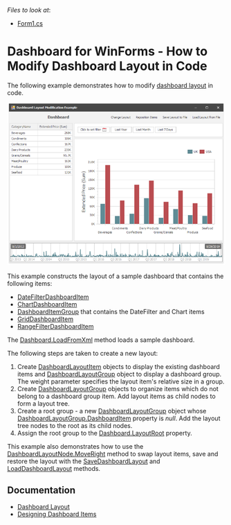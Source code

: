 <!-- default file list -->
*Files to look at*:

* [Form1.cs](./CS/Dashboard_LayoutCustomization/Form1.cs)
<!-- default file list end -->

# Dashboard for WinForms - How to Modify Dashboard Layout in Code

The following example demonstrates how to modify <a href="https://docs.devexpress.com/Dashboard/116693/main-features/dashboard-layout">dashboard layout</a> in code.

![](./images/screenshot.png)

This example constructs the layout of a sample dashboard that contains the following items:

* [DateFilterDashboardItem](https://docs.devexpress.com/Dashboard/DevExpress.DashboardCommon.DateFilterDashboardItem)
* [ChartDashboardItem](https://docs.devexpress.com/Dashboard/DevExpress.DashboardCommon.ChartDashboardItem)
* [DashboardItemGroup](https://docs.devexpress.com/Dashboard/DevExpress.DashboardCommon.DashboardItemGroup) that contains the DateFilter and Chart items
* [GridDashboardItem](https://docs.devexpress.com/Dashboard/DevExpress.DashboardCommon.GridDashboardItem)
* [RangeFilterDashboardItem](https://docs.devexpress.com/Dashboard/DevExpress.DashboardCommon.RangeFilterDashboardItem)

The [Dashboard.LoadFromXml](https://docs.devexpress.com/Dashboard/DevExpress.DashboardCommon.Dashboard.LoadFromXml(System.String)) method loads a sample dashboard. 

The following steps are taken to create a new layout:

1. Create [DashboardLayoutItem](https://docs.devexpress.com/Dashboard/DevExpress.DashboardCommon.DashboardLayoutItem) objects to display the existing dashboard items and [DashboardLayoutGroup](https://docs.devexpress.com/Dashboard/DevExpress.DashboardCommon.DashboardLayoutGroup) object to display a dashboard group. The weight parameter specifies the layout item's relative size in a group.
2. Create [DashboardLayoutGroup](https://docs.devexpress.com/Dashboard/DevExpress.DashboardCommon.DashboardLayoutGroup) objects to organize items which do not belong to a dashboard group item. Add layout items as child nodes to form a layout tree.
3. Create a root group - a new [DashboardLayoutGroup](https://docs.devexpress.com/Dashboard/DevExpress.DashboardCommon.DashboardLayoutGroup) object whose [DashboardLayoutGroup.DashboardItem](https://docs.devexpress.com/Dashboard/DevExpress.DashboardCommon.DashboardLayoutGroup.DashboardItem) property is _null_. Add the layout tree nodes to the root as its child nodes.
4. Assign the root group to the [Dashboard.LayoutRoot](https://docs.devexpress.com/Dashboard/DevExpress.DashboardCommon.Dashboard.LayoutRoot) property.

This example also demonstrates how to use the [DashboardLayoutNode.MoveRight](https://docs.devexpress.com/Dashboard/DevExpress.DashboardCommon.DashboardLayoutNode.MoveRight.overloads) method to swap layout items, save and restore the layout with the [SaveDashboardLayout](https://docs.devexpress.com/Dashboard/DevExpress.DashboardWin.DashboardViewer.SaveDashboardLayout(System.String)) and [LoadDashboardLayout](https://docs.devexpress.com/Dashboard/DevExpress.DashboardWin.DashboardViewer.LoadDashboardLayout(System.String)) methods.

## Documentation

* [Dashboard Layout](https://docs.devexpress.com/Dashboard/15617)
* [Designing Dashboard Items](https://docs.devexpress.com/Dashboard/12141)

